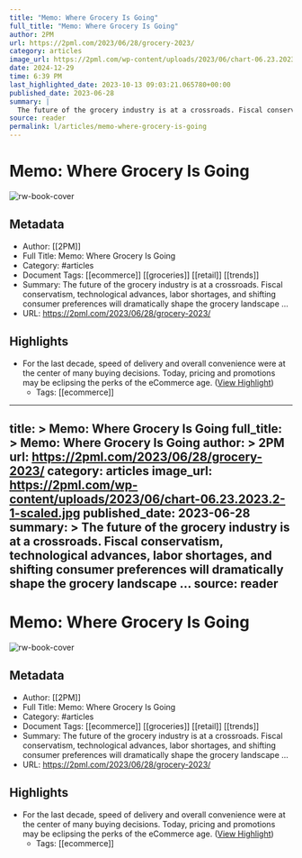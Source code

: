 ```yaml
---
title: "Memo: Where Grocery Is Going"
full_title: "Memo: Where Grocery Is Going"
author: 2PM
url: https://2pml.com/2023/06/28/grocery-2023/
category: articles
image_url: https://2pml.com/wp-content/uploads/2023/06/chart-06.23.2023.2-1-scaled.jpg
date: 2024-12-29
time: 6:39 PM
last_highlighted_date: 2023-10-13 09:03:21.065780+00:00
published_date: 2023-06-28
summary: |
  The future of the grocery industry is at a crossroads. Fiscal conservatism, technological advances, labor shortages, and shifting consumer preferences will dramatically shape the grocery landscape …
source: reader
permalink: l/articles/memo-where-grocery-is-going
---
```

# Memo: Where Grocery Is Going

![rw-book-cover](https://2pml.com/wp-content/uploads/2023/06/chart-06.23.2023.2-1-scaled.jpg)

## Metadata
- Author: [[2PM]]
- Full Title: Memo: Where Grocery Is Going
- Category: #articles
- Document Tags: [[ecommerce]] [[groceries]] [[retail]] [[trends]] 
- Summary: The future of the grocery industry is at a crossroads. Fiscal conservatism, technological advances, labor shortages, and shifting consumer preferences will dramatically shape the grocery landscape …
- URL: https://2pml.com/2023/06/28/grocery-2023/

## Highlights
- For the last decade, speed of delivery and overall convenience were at the center of many buying decisions. Today, pricing and promotions may be eclipsing the perks of the eCommerce age. ([View Highlight](https://read.readwise.io/read/01hcm4d9es89yev1z2bce15md0))
    - Tags: [[ecommerce]] 


---
title: >
  Memo: Where Grocery Is Going
full_title: >
  Memo: Where Grocery Is Going
author: >
  2PM
url: https://2pml.com/2023/06/28/grocery-2023/
category: articles
image_url: https://2pml.com/wp-content/uploads/2023/06/chart-06.23.2023.2-1-scaled.jpg
published_date: 2023-06-28
summary: >
  The future of the grocery industry is at a crossroads. Fiscal conservatism, technological advances, labor shortages, and shifting consumer preferences will dramatically shape the grocery landscape …
source: reader
---
# Memo: Where Grocery Is Going

![rw-book-cover](https://2pml.com/wp-content/uploads/2023/06/chart-06.23.2023.2-1-scaled.jpg)

## Metadata
- Author: [[2PM]]
- Full Title: Memo: Where Grocery Is Going
- Category: #articles
- Document Tags: [[ecommerce]] [[groceries]] [[retail]] [[trends]] 
- Summary: The future of the grocery industry is at a crossroads. Fiscal conservatism, technological advances, labor shortages, and shifting consumer preferences will dramatically shape the grocery landscape …
- URL: https://2pml.com/2023/06/28/grocery-2023/

## Highlights
- For the last decade, speed of delivery and overall convenience were at the center of many buying decisions. Today, pricing and promotions may be eclipsing the perks of the eCommerce age. ([View Highlight](https://read.readwise.io/read/01hcm4d9es89yev1z2bce15md0))
    - Tags: [[ecommerce]] 


